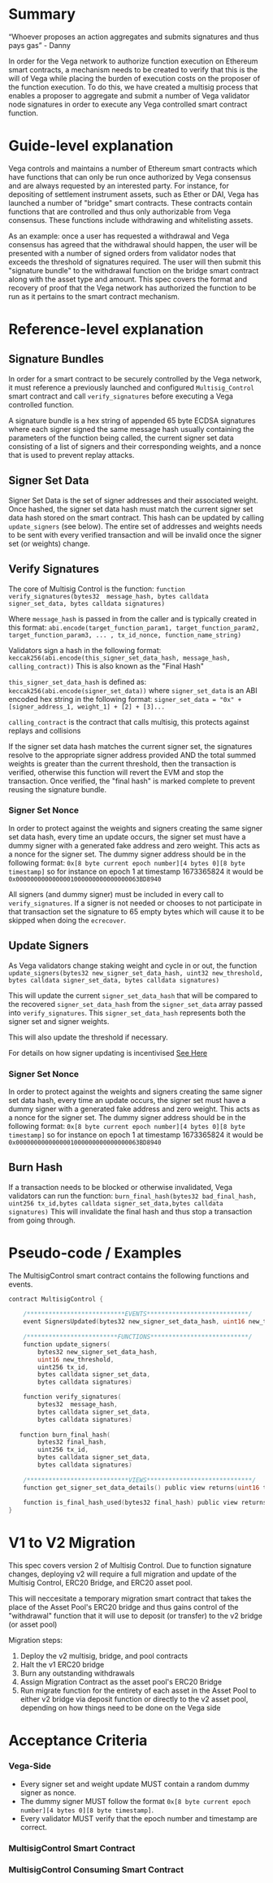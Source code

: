 # Summary
“Whoever proposes an action aggregates and submits signatures and thus pays gas” - Danny

In order for the Vega network to authorize function execution on Ethereum smart contracts, a mechanism needs to be created to verify that this is the will of Vega while placing the burden of execution costs on the proposer of the function execution. To do this, we have created a multisig process that enables a proposer to aggregate and submit a number of Vega validator node signatures in order to execute any Vega controlled smart contract function.       

# Guide-level explanation
Vega controls and maintains a number of Ethereum smart contracts which have functions that can only be run once authorized by Vega consensus and are always requested by an interested party. 
For instance, for depositing of settlement instrument assets, such as Ether or DAI, Vega has launched a number of "bridge" smart contracts. These contracts contain functions that are controlled and thus only authorizable from Vega consensus. These functions include withdrawing and whitelisting assets.

As an example: once a user has requested a withdrawal and Vega consensus has agreed that the withdrawal should happen, the user will be presented with a number of signed orders from validator nodes that exceeds the threshold of signatures required. The user will then submit this "signature bundle" to the withdrawal function on the bridge smart contract along with the asset type and amount. 
This spec covers the format and recovery of proof that the Vega network has authorized the function to be run as it pertains to the smart contract mechanism.

# Reference-level explanation
## Signature Bundles
In order for a smart contract to be securely controlled by the Vega network, it must reference a previously launched and configured `Multisig_Control` smart contract and call `verify_signatures` before executing a Vega controlled function.    

A signature bundle is a hex string of appended 65 byte ECDSA signatures where each signer signed the same message hash usually containing the parameters of the function being called, the current signer set data consisting of a list of signers and their corresponding weights, and a nonce that is used to prevent replay attacks.

## Signer Set Data
Signer Set Data is the set of signer addresses and their associated weight. Once hashed, the signer set data hash must match the current signer set data hash stored on the smart contract. This hash can be updated by calling `update_signers` (see below). The entire set of addresses and weights needs to be sent with every verified transaction and will be invalid once the signer set (or weights) change.

## Verify Signatures
The core of Multisig Control is the function: 
`function verify_signatures(bytes32  message_hash, bytes calldata signer_set_data, bytes calldata signatures)`

Where `message_hash` is passed in from the caller and is typically created in this format:
`abi.encode(target_function_param1, target_function_param2, target_function_param3, ... , tx_id_nonce, function_name_string)`

Validators sign a hash in the following format:
`keccak256(abi.encode(this_signer_set_data_hash, message_hash, calling_contract))`
This is also known as the "Final Hash"

`this_signer_set_data_hash` is defined as:
`keccak256(abi.encode(signer_set_data))`
where `signer_set_data` is an ABI encoded hex string in the following format:
`signer_set_data = "0x" + [signer_address_1, weight_1] + [2] + [3]...`

`calling_contract` is the contract that calls multisig, this protects against replays and collisions

If the signer set data hash matches the current signer set, the signatures resolve to the appropriate signer address provided AND the total summed weights is greater than the current threshold, then the transaction is verified, otherwise this function will revert the EVM and stop the transaction. Once verified, the "final hash" is marked complete to prevent reusing the signature bundle.

### Signer Set Nonce
In order to protect against the weights and signers creating the same signer set data hash, every time an update occurs, the signer set must have a dummy signer with a generated fake address and zero weight. This acts as a nonce for the signer set.
The dummy signer address should be in the following format: `0x[8 byte current epoch number][4 bytes 0][8 byte timestamp]` so for instance on epoch 1 at timestamp 1673365824 it would be `0x0000000000000001000000000000000063BD8940`

All signers (and dummy signer) must be included in every call to `verify_signatures`. If a signer is not needed or chooses to not participate in that transaction set the signature to 65 empty bytes which will cause it to be skipped when doing the `ecrecover`.

## Update Signers
As Vega validators change staking weight and cycle in or out, the function `update_signers(bytes32 new_signer_set_data_hash, uint32 new_threshold, bytes calldata signer_set_data, bytes calldata signatures)`

This will update the current `signer_set_data_hash` that will be compared to the recovered `signer_set_data_hash` from the `signer_set_data` array passed into `verify_signatures`. This `signer_set_data_hash` represents both the signer set and signer weights.

This will also update the threshold if necessary.

For details on how signer updating is incentivised [See Here](https://github.com/vegaprotocol/specs/blob/Multisig_v2_spec/protocol/0030-ETHM-multisig_control_spec.md)

### Signer Set Nonce
In order to protect against the weights and signers creating the same signer set data hash, every time an update occurs, the signer set must have a dummy signer with a generated fake address and zero weight. This acts as a nonce for the signer set.
The dummy signer address should be in the following format: `0x[8 byte current epoch number][4 bytes 0][8 byte timestamp]` so for instance on epoch 1 at timestamp 1673365824 it would be `0x0000000000000001000000000000000063BD8940`

## Burn Hash
If a transaction needs to be blocked or otherwise invalidated, Vega validators can run the function:
`burn_final_hash(bytes32 bad_final_hash, uint256 tx_id,bytes calldata signer_set_data,bytes calldata signatures)` 
This will invalidate the final hash and thus stop a transaction from going through.

# Pseudo-code / Examples
The MultisigControl smart contract contains the following functions and events.

```go
contract MultisigControl {
   
    /***************************EVENTS****************************/
    event SignersUpdated(bytes32 new_signer_set_data_hash, uint16 new_threshold);
    
    /*************************FUNCTIONS***************************/
    function update_signers(
        bytes32 new_signer_set_data_hash, 
        uint16 new_threshold, 
        uint256 tx_id,
        bytes calldata signer_set_data, 
        bytes calldata signatures)

    function verify_signatures(
        bytes32  message_hash,
        bytes calldata signer_set_data,
        bytes calldata signatures)
       
   function burn_final_hash(
        bytes32 final_hash, 
        uint256 tx_id,
        bytes calldata signer_set_data,
        bytes calldata signatures)
    
    /****************************VIEWS*****************************/
    function get_signer_set_data_details() public view returns(uint16 threshold, bytes32 signer_set_data_hash);
        
    function is_final_hash_used(bytes32 final_hash) public view returns(bool);
}
```  

# V1 to V2 Migration
This spec covers version 2 of Multisig Control.
Due to function signature changes, deploying v2 will require a full migration and update of the Multisig Control, ERC20 Bridge, and ERC20 asset pool. 

This will neccesitate a temporary migration smart contract that takes the place of the Asset Pool's ERC20 bridge and thus gains control of the "withdrawal" function that it will use to deposit (or transfer) to the v2 bridge (or asset pool)

Migration steps:
1. Deploy the v2 multisig, bridge, and pool contracts
2. Halt the v1 ERC20 bridge
3. Burn any outstanding withdrawals
4. Assign Migration Contract as the asset pool's ERC20 Bridge
5. Run migrate function for the entirety of each asset in the Asset Pool to either v2 bridge via deposit function or directly to the v2 asset pool, depending on how things need to be done on the Vega side

# Acceptance Criteria
### Vega-Side
* Every signer set and weight update MUST contain a random dummy signer as nonce. 
* The dummy signer MUST follow the format `0x[8 byte current epoch number][4 bytes 0][8 byte timestamp]`. 
* Every validator MUST verify that the epoch number and timestamp are correct.

### MultisigControl Smart Contract 

### MultisigControl Consuming Smart Contract
 